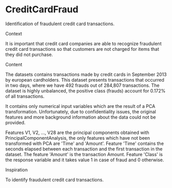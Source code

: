 # CreditCardFraud
Identification of fraudulent credit card transactions.


Context

It is important that credit card companies are able to recognize fraudulent credit card transactions so that customers are not charged for items that they did not purchase.


Content

The datasets contains transactions made by credit cards in September 2013 by european cardholders.
This dataset presents transactions that occurred in two days, where we have 492 frauds out of 284,807 transactions. The dataset is highly unbalanced, the positive class (frauds) account for 0.172% of all transactions.

It contains only numerical input variables which are the result of a PCA transformation. Unfortunately, due to confidentiality issues, the original features and more background information about the data could not be provided. 

Features V1, V2, …, V28 are the principal components obtained with PrincipalComponentAnalysis, the only features which have not been transformed with PCA are 'Time' and 'Amount'. Feature 'Time' contains the seconds elapsed between each transaction and the first transaction in the dataset. The feature 'Amount' is the transaction Amount. Feature 'Class' is the response variable and it takes value 1 in case of fraud and 0 otherwise.


Inspiration

To identify fraudulent credit card transactions.
